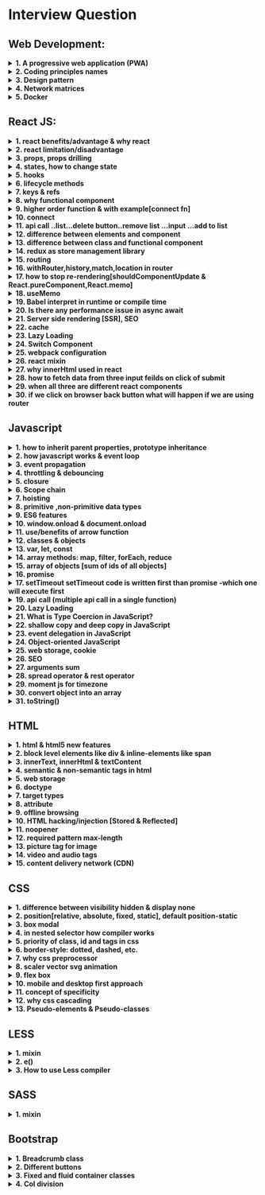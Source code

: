 # Interview Question
##	Web Development:
<details>
  <summary><b>1. A progressive web application (PWA)</b></summary>
  Answer
</details>

<details>
  <summary><b>2. Coding principles names</b></summary>
  Answer
</details>

<details>
  <summary><b>3. Design pattern</b></summary>
  Answer
</details>

<details>
  <summary><b>4. Network matrices</b></summary>
  Answer
</details>

<details>
  <summary><b>5. Docker</b></summary>
  Answer
</details>

## React JS:

<details><summary><b>1. react benefits/advantage & why react</b></summary>
React offers several benefits:

`Virtual DOM`: React uses a virtual DOM, which reduces the need to directly
manipulate the actual DOM, resulting in better performance.
`Reusable Components`: Components are modular and can be reused, making code
more maintainable.
`Declarative Syntax`: React code is more readable and easier to understand due to its
declarative nature.
`One-way Data Binding`: React follows a unidirectional data flow, making it predictable
and easier to understand.
`React Native`: Ability to build mobile applications using the same React concepts.

```js
// Simple React Component 
class MyComponent extends React.Component {
render() { 
    return <div>Hello, {this.props.name}</div>; 
} }
```
</details>

<details>
<summary><b>2. react limitation/disadvantage</b></summary>

there is some limit
</details>

<details><summary><b>3. props, props drilling</b></summary>
Answer
</details>
<details><summary><b>4. states, how to change state</b></summary>
Answer
</details>
<details><summary><b>5. hooks</b></summary>
Answer
</details>
<details><summary><b>6. lifecycle methods</b></summary>
Answer
</details>
<details><summary><b>7. keys & refs</b></summary>
Answer
</details>
<details><summary><b>8. why functional component</b></summary>
Answer
</details>
<details><summary><b>9. higher order function & with example[connect fn]</b></summary>
Answer
</details>
<details><summary><b>10. connect</b></summary>
Answer
</details>
<details><summary><b>11. api call ..list...delete button..remove list ...input ...add to list</b></summary>
Answer
</details>
<details><summary><b>12. difference between elements and component</b></summary>
Answer
</details>
<details><summary><b>13. difference between class and functional component</b></summary>
Answer
</details>
<details><summary><b>14. redux as store management library</b></summary>
Answer
</details>
<details><summary><b>15. routing</b></summary>
Answer
</details>
<details><summary><b>16. withRouter,history,match,location in router</b></summary>
Answer
</details>
<details><summary><b>17. how to stop re-rendering[shouldComponentUpdate & React.pureComponent,React.memo]</b></summary>
Answer
</details>
<details><summary><b>18. useMemo</b></summary>
Answer
</details>
<details><summary><b>19. Babel interpret in runtime or compile time</b></summary>
Answer
</details>
<details><summary><b>20. Is there any performance issue in async await</b></summary>
Answer
</details>
<details><summary><b>21. Server side rendering [SSR], SEO </b></summary>
Answer
</details>
<details><summary><b>22. cache</b></summary>
Answer
</details>
<details><summary><b>23. Lazy Loading</b></summary>
Answer
</details>
<details><summary><b>24. Switch Component</b></summary>
Answer
</details>
<details><summary><b>25. webpack configuration</b></summary>
Answer
</details>
<details><summary><b>26. react mixin</b></summary>
Answer
</details>
<details><summary><b>27. why innerHtml  used in react </b></summary>
Answer
</details>
<details><summary><b>28. how to fetch data from three input feilds on click of submit</b></summary>
Answer
</details>
<details><summary><b>29. when all three are different react components</b></summary>
Answer
</details>
<details><summary><b>30. if we click on browser back button what will happen if we are using router</b></summary>
Answer
</details>
		
## Javascript
<details>
  <summary><b>1. how to inherit parent properties, prototype inheritance</b></summary>
  Answer
</details>

<details>
  <summary><b>2. how javascript works & event loop</b></summary>
  Answer
</details>

<details>
  <summary><b>3. event propagation</b></summary>
  Answer
</details>

<details>
  <summary><b>4. throttling & debouncing</b></summary>
  Answer
</details>

<details>
  <summary><b>5. closure</b></summary>
  Answer
</details>

<details>
  <summary><b>6. Scope chain</b></summary>
  Answer
</details>

<details>
  <summary><b>7. hoisting</b></summary>
  Answer
</details>

<details>
  <summary><b>8. primitive ,non-primitive data types</b></summary>
  Answer
</details>

<details>
  <summary><b>9. ES6 features</b></summary>
  Answer
</details>

<details>
  <summary><b>10. window.onload & document.onload</b></summary>
  Answer
</details>

<details>
  <summary><b>11. use/benefits of arrow function</b></summary>
  Answer
</details>

<details>
  <summary><b>12. classes & objects</b></summary>
  Answer
</details>

<details>
  <summary><b>13. var, let, const</b></summary>
  Answer
</details>

<details>
  <summary><b>14. array methods: map, filter, forEach, reduce</b></summary>
  Answer
</details>

<details>
  <summary><b>15. array of objects [sum of ids of all objects]</b></summary>
  Answer
</details>

<details>
  <summary><b>16. promise</b></summary>
  Answer
</details>

<details>
  <summary><b>17. setTimeout setTimeout code is written first than promise -which one will execute first</b></summary>
  Answer
</details>

<details>
  <summary><b>19. api call (multiple api call in a single function)</b></summary>
  Answer
</details>

<details>
  <summary><b>20. Lazy Loading</b></summary>
  Answer
</details>

<details>
  <summary><b>21. What is Type Coercion in JavaScript?</b></summary>
  Answer
</details>

<details>
  <summary><b>22. shallow copy and deep copy in JavaScript</b></summary>
  Answer
</details>

<details>
  <summary><b>23. event delegation in JavaScript</b></summary>
  Answer
</details>

<details>
  <summary><b>24. Object-oriented JavaScript</b></summary>
  Answer
</details>

<details>
  <summary><b>25. web storage, cookie</b></summary>
  Answer
</details>

<details>
  <summary><b>26. SEO</b></summary>
  Answer
</details>

<details>
  <summary><b>27. arguments sum</b></summary>
  Answer
</details>

<details>
  <summary><b>28. spread operator & rest operator</b></summary>
  Answer
</details>

<details>
  <summary><b>29. moment js for timezone</b></summary>
  Answer
</details>

<details>
  <summary><b>30. convert object into an array</b></summary>
  Answer
</details>

<details>
  <summary><b>31. toString()</b></summary>
  Answer
</details>

## HTML
<details><summary><b>1. html & html5 new features</b></summary>
Answer
</details>
<details><summary><b>2. block level elements like div & inline-elements like span</b></summary>
Answer
</details>
<details><summary><b>3. innerText, innerHtml & textContent</b></summary>
Answer
</details>
<details><summary><b>4. semantic & non-semantic tags in html</b></summary>
Answer
</details>
<details><summary><b>5. web storage</b></summary>
Answer
</details>
<details><summary><b>6. doctype</b></summary>
Answer
</details>
<details><summary><b>7. target types</b></summary>
Answer
</details>
<details><summary><b>8. attribute</b></summary>
Answer
</details>
<details><summary><b>9. offline browsing</b></summary>
Answer
</details>
<details><summary><b>10. HTML hacking/injection [Stored & Reflected]</b></summary>
Answer
</details>
<details><summary><b>11. noopener</b></summary>
Answer
</details>
<details><summary><b>12. required pattern max-length</b></summary>
Answer
</details>
<details><summary><b>13. picture tag for image</b></summary>
Answer
</details>
<details><summary><b>14. video and audio tags</b></summary>
Answer
</details>
<details><summary><b>15. content delivery network (CDN)</b></summary>
Answer
</details>

## CSS
<details><summary><b>1. difference between visibility hidden & display none</b></summary>
Answer
</details>
<details><summary><b>2. position[relative, absolute, fixed, static], default position-static</b></summary>
Answer
</details>
<details><summary><b>3. box modal</b></summary>
Answer
</details>
<details><summary><b>4. in nested selector how compiler works</b></summary>
Answer
</details>
<details><summary><b>5. priority of class, id and tags in css</b></summary>
Answer
</details>
<details><summary><b>6. border-style: dotted, dashed, etc.</b></summary>
Answer
</details>
<details><summary><b>7. why css preprocessor</b></summary>
Answer
</details>
<details><summary><b>8. scaler vector svg animation</b></summary>
Answer
</details>
<details><summary><b>9. flex box</b></summary>
Answer
</details>
<details><summary><b>10. mobile and desktop first approach</b></summary>
Answer
</details>
<details><summary><b>11. concept of specificity</b></summary>
Answer
</details>
<details><summary><b>12. why css cascading</b></summary>
Answer
</details>
<details><summary><b>13. Pseudo-elements & Pseudo-classes</b></summary>
Answer
</details>

## LESS
<details>
  <summary><b>1. mixin</b></summary>
  Answer
</details>

<details>
  <summary><b>2. e()</b></summary>
  Answer
</details>

<details>
  <summary><b>3. How to use Less compiler</b></summary>
  Answer
</details>

## SASS
<details>
  <summary><b>1. mixin</b></summary>
  Answer
</details>

## Bootstrap
<details>
  <summary><b>1. Breadcrumb class</b></summary>
  Answer
</details>

<details>
  <summary><b>2. Different buttons</b></summary>
  Answer
</details>

<details>
  <summary><b>3. Fixed and fluid container classes</b></summary>
  Answer
</details>

<details>
  <summary><b>4. Col division</b></summary>
  Answer
</details>

<!--stackedit_data:
eyJoaXN0b3J5IjpbMjUzNDA1ODkzXX0=
-->
